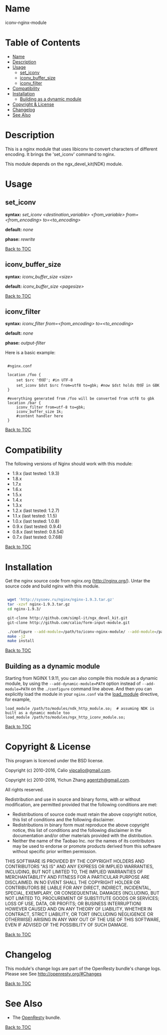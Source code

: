 <!---
Don't edit this file manually! Instead you should generate it by using:
    wiki2markdown.pl doc/manpage.wiki
-->

Name
====

iconv-nginx-module

Table of Contents
=================

* [Name](#name)
* [Description](#description)
* [Usage](#usage)
    * [set_iconv](#set_iconv)
    * [iconv_buffer_size](#iconv_buffer_size)
    * [iconv_filter](#iconv_filter)
* [Compatibility](#compatibility)
* [Installation](#installation)
    * [Building as a dynamic module](#building-as-a-dynamic-module)
* [Copyright & License](#copyright--license)
* [Changelog](#changelog)
* [See Also](#see-also)

Description
===========

This is a nginx module that uses libiconv to convert characters of different
encoding. It brings the 'set_iconv' command to nginx.

This module depends on the ngx_devel_kit(NDK) module.

Usage
=====

set_iconv
---------

**syntax:** *set_iconv &lt;destination_variable&gt; &lt;from_variable&gt; from=&lt;from_encoding&gt; to=&lt;to_encoding&gt;*

**default:** *none*

**phase:** *rewrite*

[Back to TOC](#table-of-contents)

iconv_buffer_size
-----------------

**syntax:** *iconv_buffer_size &lt;size&gt;*

**default:** *iconv_buffer_size &lt;pagesize&gt;*

[Back to TOC](#table-of-contents)

iconv_filter
------------

**syntax:** *iconv_filter from=&lt;from_encoding&gt; to=&lt;to_encoding&gt;*

**default:** *none*

**phase:** *output-filter*

Here is a basic example:

```nginx

 #nginx.conf

 location /foo {
     set $src '你好'; #in UTF-8
     set_iconv $dst $src from=utf8 to=gbk; #now $dst holds 你好 in GBK
 }

 #everything generated from /foo will be converted from utf8 to gbk
 location /bar {
     iconv_filter from=utf-8 to=gbk;
     iconv_buffer_size 1k;
     #content handler here
 }
```

[Back to TOC](#table-of-contents)

Compatibility
=============

The following versions of Nginx should work with this module:

* 1.9.x (last tested: 1.9.3)
* 1.8.x
* 1.7.x
* 1.6.x
* 1.5.x
* 1.4.x
* 1.3.x
* 1.2.x (last tested: 1.2.7)
* 1.1.x (last tested: 1.1.5)
* 1.0.x (last tested: 1.0.8)
* 0.9.x (last tested: 0.9.4)
* 0.8.x (last tested: 0.8.54)
* 0.7.x (last tested: 0.7.68)

[Back to TOC](#table-of-contents)

Installation
============

Get the nginx source code from nginx.org (http://nginx.org/).
Untar the source code and build nginx with this module.

```bash

 wget 'http://sysoev.ru/nginx/nginx-1.9.3.tar.gz'
 tar -xzvf nginx-1.9.3.tar.gz
 cd nginx-1.9.3/

 git-clone http://github.com/simpl-it/ngx_devel_kit.git
 git-clone http://github.com/calio/form-input-module.git

 ./configure --add-module=/path/to/iconv-nginx-module/ --add-module=/path/to/ngx_devel_kit
 make -j2
 make install
```

[Back to TOC](#table-of-contents)

Building as a dynamic module
----------------------------

Starting from NGINX 1.9.11, you can also compile this module as a dynamic module, by using the `--add-dynamic-module=PATH` option instead of `--add-module=PATH` on the
`./configure` command line above. And then you can explicitly load the module in your `nginx.conf` via the [load_module](http://nginx.org/en/docs/ngx_core_module.html#load_module)
directive, for example,

```nginx
load_module /path/to/modules/ndk_http_module.so;  # assuming NDK is built as a dynamic module too
load_module /path/to/modules/ngx_http_iconv_module.so;
```

[Back to TOC](#table-of-contents)

Copyright & License
===================

This program is licenced under the BSD license.

Copyright (c) 2010-2016, Calio <vipcalio@gmail.com>.

Copyright (c) 2010-2016, Yichun Zhang <agentzh@gmail.com>.

All rights reserved.

Redistribution and use in source and binary forms, with or without
modification, are permitted provided that the following conditions
are met:

* Redistributions of source code must retain the above copyright
notice, this list of conditions and the following disclaimer.
* Redistributions in binary form must reproduce the above copyright
notice, this list of conditions and the following disclaimer in the
documentation and/or other materials provided with the distribution.
* Neither the name of the Taobao Inc. nor the names of its
contributors may be used to endorse or promote products derived from
this software without specific prior written permission.

THIS SOFTWARE IS PROVIDED BY THE COPYRIGHT HOLDERS AND CONTRIBUTORS
"AS IS" AND ANY EXPRESS OR IMPLIED WARRANTIES, INCLUDING, BUT NOT
LIMITED TO, THE IMPLIED WARRANTIES OF MERCHANTABILITY AND FITNESS FOR
A PARTICULAR PURPOSE ARE DISCLAIMED. IN NO EVENT SHALL THE COPYRIGHT
HOLDER OR CONTRIBUTORS BE LIABLE FOR ANY DIRECT, INDIRECT, INCIDENTAL,
SPECIAL, EXEMPLARY, OR CONSEQUENTIAL DAMAGES (INCLUDING, BUT NOT LIMITED
TO, PROCUREMENT OF SUBSTITUTE GOODS OR SERVICES; LOSS OF USE, DATA, OR
PROFITS; OR BUSINESS INTERRUPTION) HOWEVER CAUSED AND ON ANY THEORY OF
LIABILITY, WHETHER IN CONTRACT, STRICT LIABILITY, OR TORT (INCLUDING
NEGLIGENCE OR OTHERWISE) ARISING IN ANY WAY OUT OF THE USE OF THIS
SOFTWARE, EVEN IF ADVISED OF THE POSSIBILITY OF SUCH DAMAGE.

[Back to TOC](#table-of-contents)

Changelog
=========

This module's change logs are part of the OpenResty bundle's change logs. Please see
See <http://openresty.org/#Changes>

[Back to TOC](#table-of-contents)

See Also
========

* The [OpenResty](https://openresty.org) bundle.

[Back to TOC](#table-of-contents)

